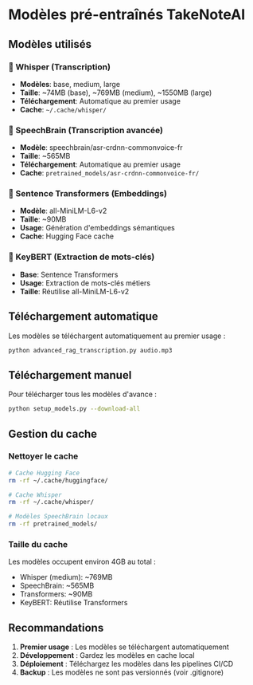 # Modèles pré-entraînés TakeNoteAI

## Modèles utilisés

### 🤖 Whisper (Transcription)
- **Modèles**: base, medium, large
- **Taille**: ~74MB (base), ~769MB (medium), ~1550MB (large)
- **Téléchargement**: Automatique au premier usage
- **Cache**: `~/.cache/whisper/`

### 🎤 SpeechBrain (Transcription avancée)
- **Modèle**: speechbrain/asr-crdnn-commonvoice-fr
- **Taille**: ~565MB
- **Téléchargement**: Automatique au premier usage
- **Cache**: `pretrained_models/asr-crdnn-commonvoice-fr/`

### 🧠 Sentence Transformers (Embeddings)
- **Modèle**: all-MiniLM-L6-v2
- **Taille**: ~90MB
- **Usage**: Génération d'embeddings sémantiques
- **Cache**: Hugging Face cache

### 🔑 KeyBERT (Extraction de mots-clés)
- **Base**: Sentence Transformers
- **Usage**: Extraction de mots-clés métiers
- **Taille**: Réutilise all-MiniLM-L6-v2

## Téléchargement automatique

Les modèles se téléchargent automatiquement au premier usage :
```bash
python advanced_rag_transcription.py audio.mp3
```

## Téléchargement manuel

Pour télécharger tous les modèles d'avance :
```bash
python setup_models.py --download-all
```

## Gestion du cache

### Nettoyer le cache
```bash
# Cache Hugging Face
rm -rf ~/.cache/huggingface/

# Cache Whisper
rm -rf ~/.cache/whisper/

# Modèles SpeechBrain locaux
rm -rf pretrained_models/
```

### Taille du cache
Les modèles occupent environ 4GB au total :
- Whisper (medium): ~769MB
- SpeechBrain: ~565MB
- Transformers: ~90MB
- KeyBERT: Réutilise Transformers

## Recommandations

1. **Premier usage** : Les modèles se téléchargent automatiquement
2. **Développement** : Gardez les modèles en cache local
3. **Déploiement** : Téléchargez les modèles dans les pipelines CI/CD
4. **Backup** : Les modèles ne sont pas versionnés (voir .gitignore)
